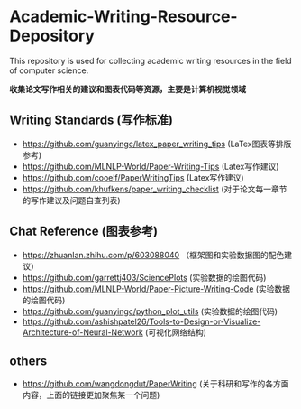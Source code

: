 # Academic-Writing-Resource-Depository
This repository is used for collecting academic writing resources in the field of computer science.

**收集论文写作相关的建议和图表代码等资源，主要是计算机视觉领域**
## Writing Standards (写作标准)

- https://github.com/guanyingc/latex_paper_writing_tips (LaTex图表等排版参考)
- https://github.com/MLNLP-World/Paper-Writing-Tips (Latex写作建议)
- https://github.com/cooelf/PaperWritingTips (Latex写作建议)
- https://github.com/khufkens/paper_writing_checklist (对于论文每一章节的写作建议及问题自查列表) 

## Chat Reference (图表参考)
- https://zhuanlan.zhihu.com/p/603088040 （框架图和实验数据图的配色建议）
- https://github.com/garrettj403/SciencePlots (实验数据的绘图代码) 
- https://github.com/MLNLP-World/Paper-Picture-Writing-Code (实验数据的绘图代码)
- https://github.com/guanyingc/python_plot_utils (实验数据的绘图代码)
- https://github.com/ashishpatel26/Tools-to-Design-or-Visualize-Architecture-of-Neural-Network (可视化网络结构)
  

## others
- https://github.com/wangdongdut/PaperWriting (关于科研和写作的各方面内容，上面的链接更加聚焦某一个问题)
